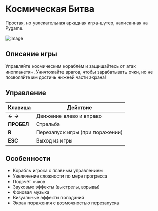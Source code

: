 # Космическая Битва

Простая, но увлекательная аркадная игра-шутер, написанная на Pygame.

![image](https://github.com/user-attachments/assets/6818758d-7957-40a7-8815-fccb8d750b0d)



## Описание игры
Управляйте космическим кораблём и защищайтесь от атак инопланетян. Уничтожайте врагов, чтобы зарабатывать очки, но не позволяйте им достичь нижней части экрана!

## Управление

| Клавиша       | Действие                          |
|---------------|-----------------------------------|
| **← →**       | Движение влево и вправо          |
| **ПРОБЕЛ**    | Стрельба                         |
| **R**         | Перезапуск игры (при поражении)  |
| **ESC**       | Выход из игры                    |

## Особенности
- Корабль игрока с плавным управлением
- Увеличение сложности по мере прогресса
- Подсчёт очков
- Звуковые эффекты (выстрелы, взрывы)
- Фоновая музыка
- Визуальные эффекты попаданий
- Экран поражения с возможностью перезапуска
